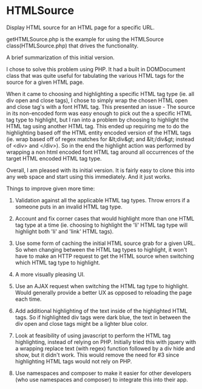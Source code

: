 # HTMLSource
Display HTML source for an HTML page for a specific URL.

getHTMLSource.php is the example for using the HTMLSource class(HTMLSource.php) that drives the functionality.

A brief summarization of this initial version.

I chose to solve this problem using PHP.  It had a built in DOMDocument class that was quite useful for tabulating the various HTML tags for the source for a given HTML page.  

When it came to choosing and highlighting a specific HTML tag type (ie. all div open and close tags), I chose to simply wrap the chosen HTML open and close tag's with a font HTML tag.  This presented an issue - The source in its non-encoded form was easy enough to pick out the a specific HTML tag type to highlight, but I ran into a problem by choosing to highlight the HTML tag using another HTML tag.  This ended up requiring me to do the highlighting based off the HTML entity encoded version of the HTML tags (ie. wrap based off of regex matches for &amp;lt;div&amp;gt; and &amp;lt;/div&amp;gt; instead of &lt;div&gt; and &lt;/div&gt;). So in the end the highlight action was performed by wrapping a non html encoded font HTML tag around all occurrences of the target HTML encoded HTML tag type.

Overall, I am pleased with its initial version.  It is fairly easy to clone this into any web space and start using this immediately.  And it just works.

Things to improve given more time:

1) Validation against all the applicable HTML tag types.  Throw errors if a someone puts in an invalid HTML tag type.

2) Account and fix corner cases that would highlight more than one HTML tag type at a time (ie.  choosing to highlight the 'li' HTML tag type will highlight both 'li' and 'link' HTML tags).

3) Use some form of caching the initial HTML source grab for a given URL.  So when changing between the HTML tag types to highlight, it won't have to make an HTTP request to get the HTML source when switching which HTML tag type to highlight.

4) A more visually pleasing UI.

5) Use an AJAX request when switching the HTML tag type to highlight.  Would generally provide a better UX as opposed to reloading the page each time.

6) Add additional highlighting of the text inside of the highlighted HTML tags. So if highlighted div tags were dark blue, the text in between the div open and close tags might be a lighter blue color.

7) Look at feasibility of using javascript to perform the HTML tag highlighting, instead of relying on PHP.  Initially tried this with jquery with a wrapping replace text (with regex) function followed by a div hide and show, but it didn't work.  This would remove the need for #3 since highlighting HTML tags would not rely on PHP.

8) Use namespaces and composer to make it easier for other developers (who use namespaces and composer) to integrate this into their app. 
